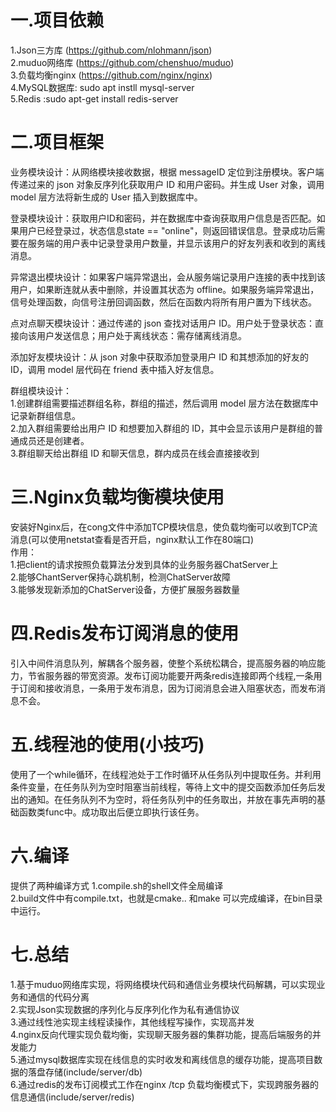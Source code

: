 # 一.项目依赖  
1.Json三方库 (https://github.com/nlohmann/json)  
2.muduo网络库 (https://github.com/chenshuo/muduo)  
3.负载均衡nginx (https://github.com/nginx/nginx)  
4.MySQL数据库: sudo apt instll mysql-server    
5.Redis :sudo apt-get install redis-server  
# 二.项目框架  
业务模块设计：从网络模块接收数据，根据 messageID 定位到注册模块。客户端传递过来的 json 对象反序列化获取用户 ID 和用户密码。并生成 User 对象，调用 model 层方法将新生成的 User 插入到数据库中。 
  
登录模块设计：获取用户ID和密码，并在数据库中查询获取用户信息是否匹配。如果用户已经登录过，状态信息state == "online"，则返回错误信息。登录成功后需要在服务端的用户表中记录登录用户数量，并显示该用户的好友列表和收到的离线消息。  

异常退出模块设计：如果客户端异常退出，会从服务端记录用户连接的表中找到该用户，如果断连就从表中删除，并设置其状态为 offline。如果服务端异常退出，信号处理函数，向信号注册回调函数，然后在函数内将所有用户置为下线状态。  

点对点聊天模块设计：通过传递的 json 查找对话用户 ID。用户处于登录状态：直接向该用户发送信息；用户处于离线状态：需存储离线消息。  

添加好友模块设计：从 json 对象中获取添加登录用户 ID 和其想添加的好友的 ID，调用 model 层代码在 friend 表中插入好友信息。  

群组模块设计：  
 1.创建群组需要描述群组名称，群组的描述，然后调用 model 层方法在数据库中记录新群组信息。    
 2.加入群组需要给出用户 ID 和想要加入群组的 ID，其中会显示该用户是群组的普通成员还是创建者。  
 3.群组聊天给出群组 ID 和聊天信息，群内成员在线会直接接收到  
# 三.Nginx负载均衡模块使用  
  安装好Nginx后，在cong文件中添加TCP模块信息，使负载均衡可以收到TCP流消息(可以使用netstat查看是否开启，nginx默认工作在80端口)  
  作用：  
 1.把client的请求按照负载算法分发到具体的业务服务器ChatServer上  
 2.能够ChantServer保持心跳机制，检测ChatServer故障  
 3.能够发现新添加的ChatServer设备，方便扩展服务器数量  
# 四.Redis发布订阅消息的使用  
  引入中间件消息队列，解耦各个服务器，使整个系统松耦合，提高服务器的响应能力，节省服务器的带宽资源。发布订阅功能要开两条redis连接即两个线程,一条用于订阅和接收消息，一条用于发布消息，因为订阅消息会进入阻塞状态，而发布消息不会。
# 五.线程池的使用(小技巧)  
  使用了一个while循环，在线程池处于工作时循环从任务队列中提取任务。并利用条件变量，在任务队列为空时阻塞当前线程，等待上文中的提交函数添加任务后发出的通知。在任务队列不为空时，将任务队列中的任务取出，并放在事先声明的基础函数类func中。成功取出后便立即执行该任务。
# 六.编译
  提供了两种编译方式
1.compile.sh的shell文件全局编译  
2.build文件中有compile.txt，也就是cmake.. 和make 可以完成编译，在bin目录中运行。
# 七.总结  
1.基于muduo网络库实现，将网络模块代码和通信业务模块代码解耦，可以实现业务和通信的代码分离    
2.实现Json实现数据的序列化与反序列化作为私有通信协议  
3.通过线性池实现主线程读操作，其他线程写操作，实现高并发    
4.nginx反向代理实现负载均衡，实现聊天服务器的集群功能，提高后端服务的并发能力  
5.通过mysql数据库实现在线信息的实时收发和离线信息的缓存功能，提高项目数据的落盘存储(include/server/db)  
6.通过redis的发布订阅模式工作在nginx /tcp 负载均衡模式下，实现跨服务器的信息通信(include/server/redis)  


